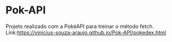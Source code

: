 # Pok-API
Projeto realizado com a PokéAPI para treinar o  método fetch. Link:https://vinicius-souza-araujo.github.io/Pok-API/pokedex.html
